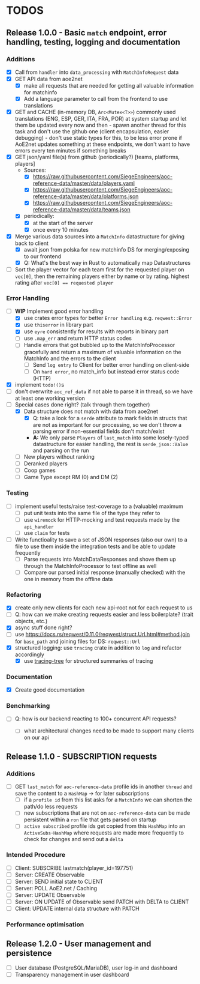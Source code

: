 # TODOS

## Release 1.0.0 - Basic `match` endpoint, error handling, testing, logging and documentation

### Additions
- [X] Call from `handler` into `data_processing` with `MatchInfoRequest` data
- [X] GET API data from aoe2net
    - [X] make all requests that are needed for getting all valuable information
          for matchinfo
    - [X] Add a language parameter to call from the frontend to use translations
- [X] GET and CACHE (in-memory DB, `Arc<Mutex<T>>`) commonly used translations
      (ENG, ESP, GER, ITA, FRA, POR) at system startup and 
      let them be updated every now and then
      - spawn another thread for this task and don't use the github one (client
        encapsulation, easier debugging)
      - don't use static types for this, to be less error prone if AoE2net updates
        something at these endpoints, we don't want to have
        errors every ten minutes if something breaks
- [x] GET json/yaml file(s) from github (periodically?) [teams, platforms, players]
    - Sources:
        - [X] https://raw.githubusercontent.com/SiegeEngineers/aoc-reference-data/master/data/players.yaml
        - [X] https://raw.githubusercontent.com/SiegeEngineers/aoc-reference-data/master/data/platforms.json
        - [X] https://raw.githubusercontent.com/SiegeEngineers/aoc-reference-data/master/data/teams.json
    - [x] periodically:
        - [x] at the start of the server
        - [x] once every 10 minutes
- [X] Merge various data sources into a `MatchInfo` datastructure for giving back
      to client
    - [x] await json from polska for new matchinfo DS for merging/exposing to our
          frontend
    - [x] Q: What's the best way in Rust to automatically map Datastructures
- [ ] Sort the player vector for each team first for the requested player on `vec[0]`,
      then the remaining players either by name or by rating. highest rating after
      `vec[0] == requested player`

### Error Handling
- [ ] **WIP** Implement good error handling
    - [X] use crates error types for better `Error handling` e.g. `reqwest::Error`
    - [X] use `thiserror` in library part
    - [X] use `eyre` consistently for results with reports in binary part
    - [ ] use `.map_err` and return HTTP status codes
    - [ ] Handle errors that got bubbled up to the MatchInfoProcessor gracefully
          and return a maximum of valuable information on the MatchInfo and the
          errors to the client
        - [ ] Send `log entry` to Client for better error handling on client-side
        - [ ] On `hard error`, no match_info but instead error status code (HTTP)
- [x] implement `todo!()`s
- [ ] don't overwrite `aoc_ref_data` if not able to parse it in thread, so we have
      at least one working version
- [ ] Special cases done right? (talk through them together)
    - [X] Data structure does not match with data from aoe2net
        - [X] Q: take a look for a `serde` attribute to mark fields in structs that
              are not as important for our processing, so we don't throw a parsing
              error if non-essential fields don't match/exist
        - **A:** We only parse `Players` of `last_match` into some losely-typed
          datastructure for easier handling, the rest is `serde_json::Value` and
          parsing on the run
    - [ ] New players without ranking
    - [ ] Deranked players
    - [ ] Coop games
    - [ ] Game Type except RM (0) and DM (2)

### Testing
- [ ] implement useful tests/raise test-coverage to a (valuable) maximum
    - [ ] put unit tests into the same file of the type they refer to
    - [ ] use `wiremock` for HTTP-mocking and test requests made by the `api_handler`
    - [ ] use `claim` for tests
- [ ] Write functioality to save a set of JSON responses (also our own) to a file
      to use them inside the integration tests and be able to update frequently
    - [ ] Parse requests into MatchDataResponses and shove them up through the
          MatchInfoProcessor to test offline as well
    - [ ] Compare our parsed initial response (manually checked) with the one in
          memory from the offline data 

### Refactoring
- [X] create only new clients for each new api-root not for each request to us
- [ ] Q: how can we make creating requests easier and less boilerplate? (trait objects, etc.)
- [X] async stuff done right?
- [ ] use <https://docs.rs/reqwest/0.11.0/reqwest/struct.Url.html#method.join>
      for `base_path` and joining files for DS: `reqwest::Url`
- [X] structured logging: use `tracing` crate in addition to `log` and refactor
      accordingly
    - [X] use [tracing-tree](https://github.com/transparencies/tracing-tree) for
          structured summaries of tracing

### Documentation
- [X] Create good documentation

### Benchmarking
- [ ] Q: how is our backend reacting to 100+ concurrent API requests?
    - [ ] what architectural changes need to be made to support many clients
          on our api


## Release 1.1.0 - SUBSCRIPTION requests

### Additions
- [ ] GET `last_match` for `aoc-reference-data` profile ids in another `thread`
      and save the content to a `HashMap` -> for later subscriptions
    - [ ] if a `profile id` from this list asks for a `MatchInfo` we can shorten
          the path/do less requests
    - [ ] new subscriptions that are not on `aoc-reference-data` can be made persistent
          within a `ron` file that gets parsed on startup 
    - [ ] `active subscribed` profile ids get copied from this `HashMap` into an
          `ActiveSubs`-`HashMap` where requests are made more frequently to check for
          changes and send out a `delta`

### Intended Procedure
- [ ] Client: SUBSCRIBE lastmatch(player_id=197751)
- [ ] Server: CREATE Observable
- [ ] Server: SEND initial state to CLIENT
- [ ] Server: POLL AoE2.net / Caching
- [ ] Server: UPDATE Observable
- [ ] Server: ON UPDATE of Observable send PATCH with DELTA to CLIENT
- [ ] Client: UPDATE internal data structure with PATCH

### Performance optimisation

## Release 1.2.0 - User management and persistence

- [ ] User database (PostgreSQL/MariaDB), user log-in and dashboard
- [ ] Transparency management in user dashboard
